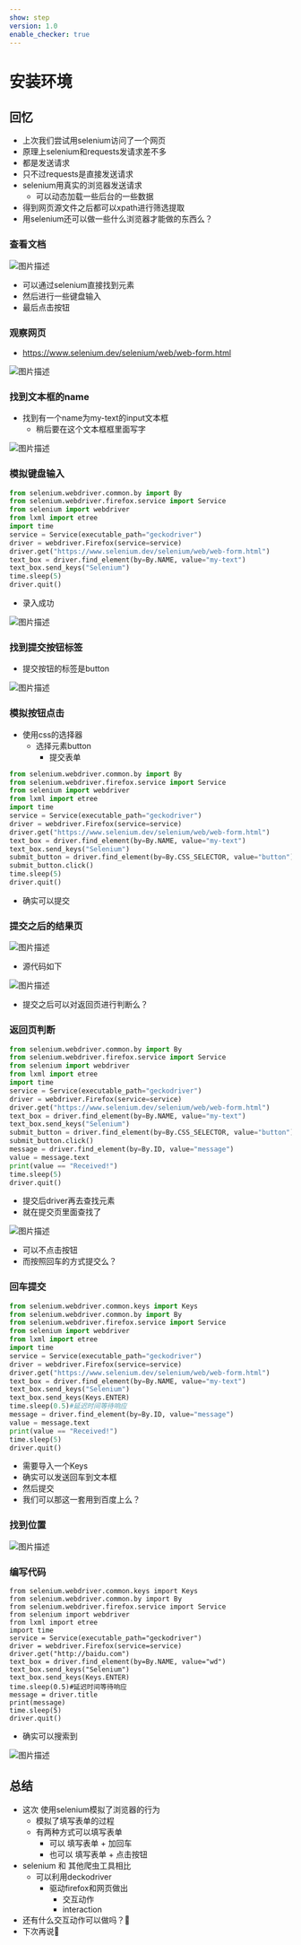 ```yaml
---
show: step
version: 1.0
enable_checker: true
---
```


# 安装环境

## 回忆

- 上次我们尝试用selenium访问了一个网页
- 原理上selenium和requests发请求差不多
- 都是发送请求
- 只不过requests是直接发送请求
- selenium用真实的浏览器发送请求
	- 可以动态加载一些后台的一些数据
- 得到网页源文件之后都可以xpath进行筛选提取
- 用selenium还可以做一些什么浏览器才能做的东西么？

### 查看文档

![图片描述](https://doc.shiyanlou.com/courses/uid1190679-20220913-1663037765197)

- 可以通过selenium直接找到元素
- 然后进行一些键盘输入
- 最后点击按钮

### 观察网页

- https://www.selenium.dev/selenium/web/web-form.html

![图片描述](https://doc.shiyanlou.com/courses/uid1190679-20231028-1698457562084)

### 找到文本框的name

- 找到有一个name为my-text的input文本框
	- 稍后要在这个文本框框里面写字

![图片描述](https://doc.shiyanlou.com/courses/uid1190679-20231028-1698457961072)

### 模拟键盘输入

```python
from selenium.webdriver.common.by import By
from selenium.webdriver.firefox.service import Service
from selenium import webdriver
from lxml import etree
import time
service = Service(executable_path="geckodriver")
driver = webdriver.Firefox(service=service)
driver.get("https://www.selenium.dev/selenium/web/web-form.html")
text_box = driver.find_element(by=By.NAME, value="my-text")
text_box.send_keys("Selenium")
time.sleep(5)
driver.quit()
```

- 录入成功

![图片描述](https://doc.shiyanlou.com/courses/uid1190679-20220913-1663038159015)

### 找到提交按钮标签

- 提交按钮的标签是button

![图片描述](https://doc.shiyanlou.com/courses/uid1190679-20231028-1698458339979)

### 模拟按钮点击

- 使用css的选择器
	- 选择元素button
		- 提交表单

```python
from selenium.webdriver.common.by import By
from selenium.webdriver.firefox.service import Service
from selenium import webdriver
from lxml import etree
import time
service = Service(executable_path="geckodriver")
driver = webdriver.Firefox(service=service)
driver.get("https://www.selenium.dev/selenium/web/web-form.html")
text_box = driver.find_element(by=By.NAME, value="my-text")
text_box.send_keys("Selenium")
submit_button = driver.find_element(by=By.CSS_SELECTOR, value="button")
submit_button.click()
time.sleep(5)
driver.quit()
```

- 确实可以提交

### 提交之后的结果页

![图片描述](https://doc.shiyanlou.com/courses/uid1190679-20231028-1698459109501)

- 源代码如下

![图片描述](https://doc.shiyanlou.com/courses/uid1190679-20231028-1698459174739)

- 提交之后可以对返回页进行判断么？

### 返回页判断

```python
from selenium.webdriver.common.by import By
from selenium.webdriver.firefox.service import Service
from selenium import webdriver
from lxml import etree
import time
service = Service(executable_path="geckodriver")
driver = webdriver.Firefox(service=service)
driver.get("https://www.selenium.dev/selenium/web/web-form.html")
text_box = driver.find_element(by=By.NAME, value="my-text")
text_box.send_keys("Selenium")
submit_button = driver.find_element(by=By.CSS_SELECTOR, value="button")
submit_button.click()
message = driver.find_element(by=By.ID, value="message")
value = message.text
print(value == "Received!")
time.sleep(5)
driver.quit()
```

- 提交后driver再去查找元素
- 就在提交页里面查找了

![图片描述](https://doc.shiyanlou.com/courses/uid1190679-20220913-1663038434926)

- 可以不点击按钮
- 而按照回车的方式提交么？

### 回车提交

```python
from selenium.webdriver.common.keys import Keys
from selenium.webdriver.common.by import By
from selenium.webdriver.firefox.service import Service
from selenium import webdriver
from lxml import etree
import time
service = Service(executable_path="geckodriver")
driver = webdriver.Firefox(service=service)
driver.get("https://www.selenium.dev/selenium/web/web-form.html")
text_box = driver.find_element(by=By.NAME, value="my-text")
text_box.send_keys("Selenium")
text_box.send_keys(Keys.ENTER)
time.sleep(0.5)#延迟时间等待响应
message = driver.find_element(by=By.ID, value="message")
value = message.text
print(value == "Received!")
time.sleep(5)
driver.quit()
```

- 需要导入一个Keys
- 确实可以发送回车到文本框
- 然后提交
- 我们可以那这一套用到百度上么？

### 找到位置

![图片描述](https://doc.shiyanlou.com/courses/uid1190679-20220913-1663038765776)

### 编写代码

```python3
from selenium.webdriver.common.keys import Keys
from selenium.webdriver.common.by import By
from selenium.webdriver.firefox.service import Service
from selenium import webdriver
from lxml import etree
import time
service = Service(executable_path="geckodriver")
driver = webdriver.Firefox(service=service)
driver.get("http://baidu.com")
text_box = driver.find_element(by=By.NAME, value="wd")
text_box.send_keys("Selenium")
text_box.send_keys(Keys.ENTER)
time.sleep(0.5)#延迟时间等待响应
message = driver.title
print(message)
time.sleep(5)
driver.quit()
```

- 确实可以搜索到

![图片描述](https://doc.shiyanlou.com/courses/uid1190679-20220913-1663039045945)

## 总结 
- 这次 使用selenium模拟了浏览器的行为
	- 模拟了填写表单的过程
	- 有两种方式可以填写表单
		- 可以 填写表单 + 加回车
		- 也可以 填写表单 + 点击按钮
- selenium 和 其他爬虫工具相比
	- 可以利用deckodriver 
		- 驱动firefox和网页做出
			- 交互动作 
			- interaction
- 还有什么交互动作可以做吗？🤔
- 下次再说👋